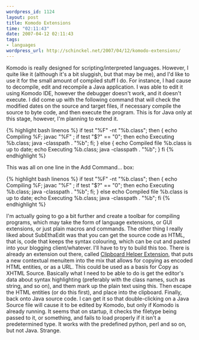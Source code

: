 ```yaml
--- 
wordpress_id: 1124
layout: post
title: Komodo Extensions
time: "02:11:43"
date: 2007-04-12 02:11:43
tags: 
- languages
wordpress_url: http://schinckel.net/2007/04/12/komodo-extensions/
---
```

Komodo is really designed for scripting/interpreted languages. However, I quite like it (although it's a bit sluggish, but that may be me), and I'd like to use it for the small amount of compiled stuff I do. For instance, I had cause to decompile, edit and recompile a Java application. I was able to edit it using Komodo IDE, however the debugger doesn't work, and it doesn't execute. I did come up with the following command that will check the modified dates on the source and target files, if necessary compile the source to byte code, and then execute the program. This is for Java only at this stage, however, I'm planning to extend it. 
    
{% highlight bash linenos %}
    if test "%F" -nt "%b.class"; then 
    { 
        echo Compiling %F; javac "%F" ; 
        if test "$?" == "0"; then 
            echo Executing %b.class; java -classpath . "%b"; 
        fi; 
    } else {
        echo Compiled file %b.class is up to date; 
        echo Executing %b.class; java -classpath . "%b"; 
    } fi
{% endhighlight %}

This was all on one line in the Add Command... box: 
    
{% highlight bash linenos %}
    if test "%F" -nt "%b.class"; then { echo Compiling %F; javac "%F" ; if test "$?" == "0"; then echo Executing %b.class; java -classpath . "%b"; fi; } else echo Compiled file %b.class is up to date; echo Executing %b.class; java -classpath . "%b"; fi
{% endhighlight %}

I'm actually going to go a bit further and create a toolbar for compiling programs, which may take the form of language extensions, or GUI extensions, or just plain macros and commands. The other thing I really liked about SubEthaEdit was that you can get the source code as HTML, that is, code that keeps the syntax colouring, which can be cut and pasted into your blogging client/whatever. I'll have to try to build this too. There is already an extension out there, called [Clipboard Helper Extension][1], that puts a new contextual menuitem into the mix that allows for copying as encoded HTML entities, or as a URL. This could be used as a basis for Copy as XHTML Source. Basically what I need to be able to do is get the editor's data about syntax highlighting (preferably with the class names, such as string, and so on), and them mark up the plain text using this. Then escape the HTML entities (or do this first), and place into the clipboard. Finally, back onto Java source code. I can get it so that double-clicking on a Java Source file will cause it to be edited by Komodo, but only if Komodo is already running. It seems that on startup, it checks the filetype being passed to it, or something, and fails to load properly if it isn't a predetermined type. It works with the predefined python, perl and so on, but not Java. Strange. 

   [1]: http://support.activestate.com/forum-topic/clipboard-helper-extensio

